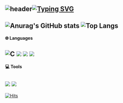 ![header](https://capsule-render.vercel.app/api?type=waving&color=0:EEFF00,100:a82da8&text=&animation=twinkling&height=90)[![Typing SVG](https://readme-typing-svg.demolab.com?font=Alkatra&weight=500&size=60&duration=3500&pause=3&color=FFB6C1&center=false&vCenter=false&multiline=true&repeat=false&width=1000&height=100&lines=👋+I’m+leeeyubin)](https://git.io/typing-svg)
---
![Anurag's GitHub stats](https://github-readme-stats.vercel.app/api?username=leeeyubin&show_icons=true&theme=radical)
![Top Langs](https://github-readme-stats.vercel.app/api/top-langs/?username=leeeyubin&layout=compact&theme=radical)
---
 #### 🌐 Languages
![C](https://img.shields.io/badge/c-%2300599C.svg?style=flat&logo=c&logoColor=white) <img src="https://img.shields.io/badge/Java-007396?style=flat&logo=Java&logoColor=white"/> <img src="https://img.shields.io/badge/C++-00599C?style=flat&logo=c%2B%2B&logoColor=white"> <img src="https://img.shields.io/badge/Kotlin-7F52FF?style=flat&logo=kotlin&logoColor=white">
---
#### 💻 Tools
<img src="https://img.shields.io/badge/github-181717?style=flat&logo=github&logoColor=white"> <img src="https://img.shields.io/badge/Andoid Studio-3DDC84?style=flat&logo=android studio&logoColor=white"> <br>
---
[![Hits](https://hits.seeyoufarm.com/api/count/incr/badge.svg?url=https%3A%2F%2Fgithub.com%2Fleeeyubin&count_bg=%23FFB6C1&title_bg=%23555555&icon=&icon_color=%23E7E7E7&title=hits&edge_flat=false)](https://hits.seeyoufarm.com)
